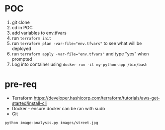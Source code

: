 # POC

1. git clone
2. cd in POC
3. add variables to env.tfvars
4. run `terraform init`
5. run `terraform plan -var-file="env.tfvars"` to see what will be deployed
6. run `terraform apply -var-file="env.tfvars"` and type "yes" when prompted
7. Log into container using `docker run -it my-python-app /bin/bash`


# pre-req
- Terraform https://developer.hashicorp.com/terraform/tutorials/aws-get-started/install-cli
- Docker - ensure docker can be ran with sudo
- Git


`python image-analysis.py images/street.jpg`
